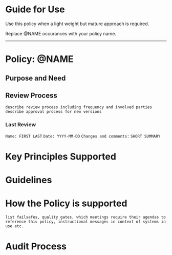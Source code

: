 # Guide for Use

Use this policy when a light weight but mature approach is required.

Replace @NAME occurances with your policy name.

----------------------

# Policy: @NAME

## Purpose and Need

## Review Process

`describe review process including frequency and involved parties`
`describe approval process for new versions`

### Last Review

``Name: FIRST LAST``
``Date: YYYY-MM-DD``
``Changes and comments:``
``SHORT SUMMARY``


# Key Principles Supported
	
# Guidelines

# How the Policy is supported

`list failsafes, quality gates, which meetings require their agendas to reference this policy, instructional messages in context of systems in use etc.`

# Audit Process
